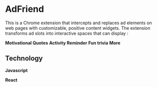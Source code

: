 # AdFriend
This is a Chrome extension that intercepts and replaces ad elements on web pages with customizable, positive content widgets. The extension transforms ad slots into interactive spaces that can display :

**Motivational Quotes**
**Activity Reminder**
**Fun trivia**
**More**

## Technology
**Javascript**

**React**